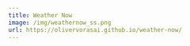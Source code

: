 ```yaml
---
title: Weather Now
image: /img/weathernow_ss.png
url: https://olivervorasai.github.io/weather-now/
---
```

